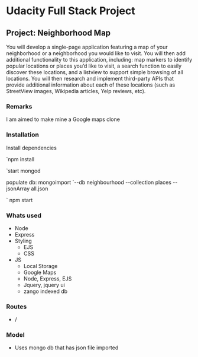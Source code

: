 # Udacity Full Stack Project

## Project: Neighborhood Map
You will develop a single-page application featuring a map of your neighborhood or a 
neighborhood you would like to visit. You will then add additional functionality to 
this application, including: map markers to identify popular locations or places you’d 
like to visit, a search function to easily discover these locations, and a listview to 
support simple browsing of all locations. You will then research and implement 
third-party APIs that provide additional information about each of these 
locations (such as StreetView images, Wikipedia articles, Yelp reviews, etc).

### Remarks
I am aimed to make mine a Google maps clone

### Installation
Install dependencies

`npm install

`start mongod

populate db: mongoimport 
 `--db neighbourhood --collection places --jsonArray all.json

` npm start

### Whats used 
- Node
- Express
- Styling
    - EJS
    - CSS
- JS
    - Local Storage
    - Google Maps 
    - Node, Express, EJS 
    - Jquery, jquery ui 
    - zango indexed db

### Routes
- /

### Model
- Uses mongo db that has json file imported
